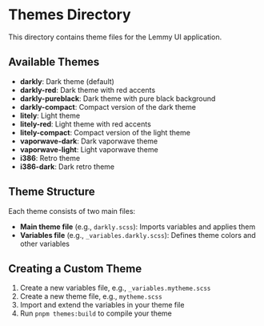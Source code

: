# Themes Directory

This directory contains theme files for the Lemmy UI application.

## Available Themes

- **darkly**: Dark theme (default)
- **darkly-red**: Dark theme with red accents
- **darkly-pureblack**: Dark theme with pure black background
- **darkly-compact**: Compact version of the dark theme
- **litely**: Light theme
- **litely-red**: Light theme with red accents
- **litely-compact**: Compact version of the light theme
- **vaporwave-dark**: Dark vaporwave theme
- **vaporwave-light**: Light vaporwave theme
- **i386**: Retro theme
- **i386-dark**: Dark retro theme

## Theme Structure

Each theme consists of two main files:
- **Main theme file** (e.g., `darkly.scss`): Imports variables and applies them
- **Variables file** (e.g., `_variables.darkly.scss`): Defines theme colors and other variables

## Creating a Custom Theme

1. Create a new variables file, e.g., `_variables.mytheme.scss`
2. Create a new theme file, e.g., `mytheme.scss`
3. Import and extend the variables in your theme file
4. Run `pnpm themes:build` to compile your theme